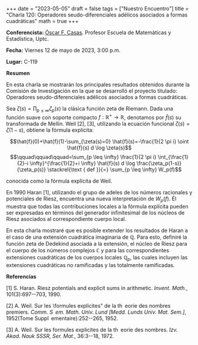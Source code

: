 +++
date  = "2023-05-05"
draft = false
tags  = ["Nuestro Encuentro"]
title = "Charla 120: Operadores seudo-diferenciales adélicos asociados a formas cuadráticas"
math  = true
+++


**Conferencista:**  [Óscar F. Casas](https://matematicas.netlify.app/authors/casas-o/). Profesor Escuela de Matemáticas y Estadística, Uptc.

**Fecha:** Viernes 12 de mayo de 2023, 3:00 p.m.

**Lugar:** C-119

**Resumen**

En esta charla se mostrarán los principales resultados obtenidos durante la Comisión de Investigación en la que se desarrolló el proyecto titulado: Operadores seudo-diferenciales adélicos asociados a formas cuadráticas.

Sea $\zeta(s)=\prod_{p\leq \infty}\zeta_p(s)$ la clásica función  zeta de Riemann. Dada una función suave con soporte compacto $f:\mathbb{R}^+\rightarrow\mathbb{R}$, denotamos por  $\hat{f}(s)$ su transformada de Mellin. Weil [2], [3], utilizando la ecuación funcional $\zeta(s)=\zeta(1-s)$, obtiene la fórmula explícita:


$$\hat{f}(0)+\hat{f}(1)-\sum_{\zeta(s)=0} \hat{f}(s)=-\frac{1}{2 \pi i} \oint \hat{f}(s) d \log \zeta(s)$$
$$\qquad\qquad\qquad=\sum_{p \leq \infty} \frac{1}{2 \pi i} \int_{\frac{1}{2}-i \infty}^{\frac{1}{2}+i \infty} \hat{f}(s) d \log \frac{\zeta_p(1-s)}{\zeta_p(s)} \stackrel{\text { def }}{=} \sum_{p \leq \infty} W_p(f)$$

conocida como la fórmula explícita de Weil.

En 1990 Haran [1], utilizando el grupo de adeles de los números racionales y potenciales de Riesz, encuentra una nueva interpretación de $W_p(f)$. Él muestra que todas las contribuciones locales a la fórmula explícita pueden ser expresadas en términos del generador infinitesimal de los núcleos de Riesz asociados al correspondiente cuerpo local.

En esta charla mostraré que es posible extender los resultados de  Haran a el caso de una extensión cuadrática imaginaria de $\mathbb{Q}$. Para esto, definiré la función zeta de Dedekind asociada a la extensión, el núcleo de Riesz para el cuerpo de los números complejos $\mathbb{C}$  y para las correspondientes extensiones cuadráticas de los cuerpos locales  $\mathbb{Q}_p$, las cuales incluyen las extensiones cuadráticas no ramificadas y las totalmente ramificadas. 

**Referencias**

[1] S. Haran. Riesz potentials and explicit sums in arithmetic. *Invent. Math.*, 101(3):697--703, 1990.

[2] A. Weil. Sur les \formules explicites" de la th eorie des nombres premiers. *Comm. S em. Math. Univ. Lund [Medd. Lunds Univ. Mat. Sem.]*, 1952(Tome Suppl ementaire):252--265, 1952.

[3] A. Weil. Sur les formules explicites de la th eorie des nombres. *Izv. Akad. Nauk SSSR, Ser. Mat.*, 36:3--18, 1972.
